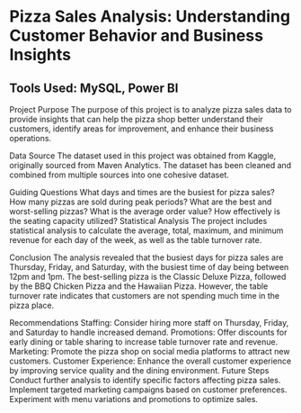 # Pizza Sales Analysis: Understanding Customer Behavior and Business Insights
## Tools Used: MySQL, Power BI
Project Purpose
The purpose of this project is to analyze pizza sales data to provide insights that can help the pizza shop better understand their customers, identify areas for improvement, and enhance their business operations.

Data Source
The dataset used in this project was obtained from Kaggle, originally sourced from Maven Analytics. The dataset has been cleaned and combined from multiple sources into one cohesive dataset.

Guiding Questions
What days and times are the busiest for pizza sales?
How many pizzas are sold during peak periods?
What are the best and worst-selling pizzas?
What is the average order value?
How effectively is the seating capacity utilized?
Statistical Analysis
The project includes statistical analysis to calculate the average, total, maximum, and minimum revenue for each day of the week, as well as the table turnover rate.

Conclusion
The analysis revealed that the busiest days for pizza sales are Thursday, Friday, and Saturday, with the busiest time of day being between 12pm and 1pm. The best-selling pizza is the Classic Deluxe Pizza, followed by the BBQ Chicken Pizza and the Hawaiian Pizza. However, the table turnover rate indicates that customers are not spending much time in the pizza place.

Recommendations
Staffing: Consider hiring more staff on Thursday, Friday, and Saturday to handle increased demand.
Promotions: Offer discounts for early dining or table sharing to increase table turnover rate and revenue.
Marketing: Promote the pizza shop on social media platforms to attract new customers.
Customer Experience: Enhance the overall customer experience by improving service quality and the dining environment.
Future Steps
Conduct further analysis to identify specific factors affecting pizza sales.
Implement targeted marketing campaigns based on customer preferences.
Experiment with menu variations and promotions to optimize sales.
